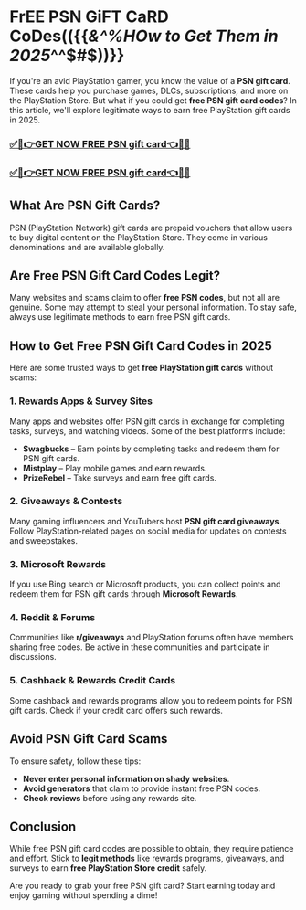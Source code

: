 # FrEE PSN GiFT CaRD CoDes(({{*&^%HOw to Get Them in 2025*^^$#$))}}
If you're an avid PlayStation gamer, you know the value of a **PSN gift card**. These cards help you purchase games, DLCs, subscriptions, and more on the PlayStation Store. But what if you could get **free PSN gift card codes**? In this article, we'll explore legitimate ways to earn free PlayStation gift cards in 2025.
### [✅🎉👉GET NOW FREE PSN gift card👈🎉✅](https://amazonbuy.xyz/c/pssnnn)
### [✅🎉👉GET NOW FREE PSN gift card👈🎉✅](https://amazonbuy.xyz/c/pssnnn)

## What Are PSN Gift Cards?
PSN (PlayStation Network) gift cards are prepaid vouchers that allow users to buy digital content on the PlayStation Store. They come in various denominations and are available globally.

## Are Free PSN Gift Card Codes Legit?
Many websites and scams claim to offer **free PSN codes**, but not all are genuine. Some may attempt to steal your personal information. To stay safe, always use legitimate methods to earn free PSN gift cards.

## How to Get Free PSN Gift Card Codes in 2025
Here are some trusted ways to get **free PlayStation gift cards** without scams:

### 1. **Rewards Apps & Survey Sites**
Many apps and websites offer PSN gift cards in exchange for completing tasks, surveys, and watching videos. Some of the best platforms include:
- **Swagbucks** – Earn points by completing tasks and redeem them for PSN gift cards.
- **Mistplay** – Play mobile games and earn rewards.
- **PrizeRebel** – Take surveys and earn free gift cards.

### 2. **Giveaways & Contests**
Many gaming influencers and YouTubers host **PSN gift card giveaways**. Follow PlayStation-related pages on social media for updates on contests and sweepstakes.

### 3. **Microsoft Rewards**
If you use Bing search or Microsoft products, you can collect points and redeem them for PSN gift cards through **Microsoft Rewards**.

### 4. **Reddit & Forums**
Communities like **r/giveaways** and PlayStation forums often have members sharing free codes. Be active in these communities and participate in discussions.

### 5. **Cashback & Rewards Credit Cards**
Some cashback and rewards programs allow you to redeem points for PSN gift cards. Check if your credit card offers such rewards.

## Avoid PSN Gift Card Scams
To ensure safety, follow these tips:
- **Never enter personal information on shady websites**.
- **Avoid generators** that claim to provide instant free PSN codes.
- **Check reviews** before using any rewards site.

## Conclusion
While free PSN gift card codes are possible to obtain, they require patience and effort. Stick to **legit methods** like rewards programs, giveaways, and surveys to earn **free PlayStation Store credit** safely.

Are you ready to grab your free PSN gift card? Start earning today and enjoy gaming without spending a dime!

